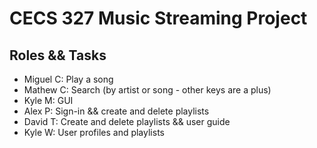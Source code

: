 # CECS 327 Music Streaming Project


## Roles && Tasks
- Miguel C: Play a song
- Mathew C: Search (by artist or song - other keys are a plus)
- Kyle M: GUI
- Alex P: Sign-in && create and delete playlists
- David T: Create and delete playlists && user guide
- Kyle W: User profiles and playlists
